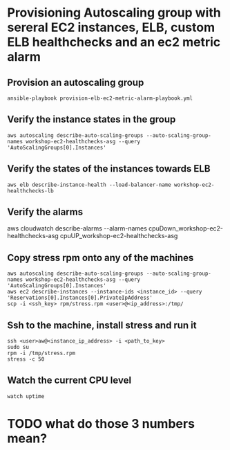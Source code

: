 # Provisioning Autoscaling group with sereral EC2 instances, ELB, custom ELB healthchecks and an ec2 metric alarm

## Provision an autoscaling group
```
ansible-playbook provision-elb-ec2-metric-alarm-playbook.yml
```

## Verify the instance states in the group
```
aws autoscaling describe-auto-scaling-groups --auto-scaling-group-names workshop-ec2-healthchecks-asg --query 'AutoScalingGroups[0].Instances'
```

## Verify the states of the instances towards ELB
```
aws elb describe-instance-health --load-balancer-name workshop-ec2-healthchecks-lb 
```

## Verify the alarms
aws cloudwatch describe-alarms --alarm-names cpuDown_workshop-ec2-healthchecks-asg cpuUP_workshop-ec2-healthchecks-asg

## Copy stress rpm onto any of the machines
```
aws autoscaling describe-auto-scaling-groups --auto-scaling-group-names workshop-ec2-healthchecks-asg --query 'AutoScalingGroups[0].Instances'
aws ec2 describe-instances --instance-ids <instance_id> --query 'Reservations[0].Instances[0].PrivateIpAddress'
scp -i <ssh_key> rpm/stress.rpm <user>@<ip_address>:/tmp/
```

## Ssh to the machine, install stress and run it
```
ssh <user>aw@<instance_ip_address> -i <path_to_key>
sudo su
rpm -i /tmp/stress.rpm
stress -c 50
```

## Watch the current CPU level
```
watch uptime
```
# TODO what do those 3 numbers mean?